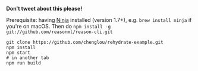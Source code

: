 **Don't tweet about this please!**

Prerequisite: having [Ninja](https://ninja-build.org/) installed (version 1.7+), e.g. `brew install ninja` if you're on macOS. Then do `npm install -g git://github.com/reasonml/reason-cli.git`

```
git clone https://github.com/chenglou/rehydrate-example.git
npm install
npm start
# in another tab
npm run build
```
